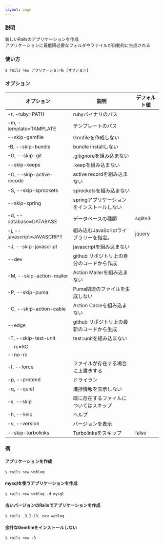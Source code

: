 ```yaml
---
layout: page
---
```

### 説明
新しいRailsのアプリケーションを作成  
アプリケーションに最低限必要なフォルダやファイルが自動的に生成される

### 使い方
    $ rails new アプリケーション名 [オプション]

### オプション

| オプション                       | 説明                          | デフォルト値 |
|-----------------------------|-------------------------------|---------|
| -r, -ruby=PATH              | rubyバイナリのパス                   |         |
| -m, -template=TAMPLATE      | テンプレートのパス                     |         |
| --skip-gemfile              | Grmfileを作成しない               |         |
| ｰB, --skip-bundle           | bundle installしない          |         |
| -G, --skip-git              | .gitignoreを組み込まない           |         |
| --skip-keeps                | .keepを組み込まない                |         |
| -O, --skip-active-recode    | active recordを組み込まない        |         |
| -S, --skip-sprockets        | sprocketsを組み込まない            |         |
| --skip-spring               | springアプリケーションをインストールしない      |         |
| -d, --database=DATABASE     | データベースの種類                   | sqlite3 |
| -j, --javascript=JAVASCRIPT | 組み込むJavaScriptライブラリーを指定。  | jquery  |
| -J, --skip-javascript       | javascriptを組み込まない           |         |
| --dev                       | github リポジトリ上の自分のコードから作成 |         |
| -M, --skip-action-mailer    | Action Mailerを組み込まない        |         |
| -P, --skip-puma             | Puma関連のファイルを生成しない         |         |
| -C, --skip-action-cable     | Action Cableを組み込まない         |         |
| --edge                      | github リポジトリ上の最新のコードから生成 |         |
| -T, --skip-test-unit        | test::unitを組み込まない           |         |
| --rc=RC                     |                               |         |
| --no-rc                     |                               |         |
| -f, --force                 | ファイルが存在する場合に上書きする       |         |
| -p, --pretend               | ドライラン                         |         |
| -q, --quiet                 | 進捗情報を表示しない              |         |
| -s, --skip                  | 既に存在するファイルについてはスキップ        |         |
| -h, --help                  | ヘルプ                           |         |
| -v, --version               | バージョンを表示                    |         |
| --skip-turbolinks           | Turbolinksをスキップ               | false   |


### 例
#### アプリケーションを作成
    $ rails new weblog

#### mysqlを使うアプリケーションを作成
    $ rails new weblog -d mysql

#### 古いバージョンのRailsでアプリケーションを作成
    $ rails _3.2.13_ new weblog

#### 余計なGemfileをインストールしない
    $ rails new -B